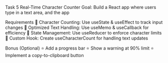 Task 5
Real-Time Character Counter
Goal: Build a React app where users type in a text area, and the app

Requirements
 🔹 Character Counting: Use useState & useEffect to track input changes
 🔹 Optimized Text Handling: Use useMemo & useCallback for efficiency
 🔹 State Management: Use useReducer to enforce character limits
 🔹 Custom Hook: Create useCharacterCount for handling text updates

Bonus (Optional)
 ⭐ Add a progress bar
 ⭐ Show a warning at 90% limit
 ⭐ Implement a copy-to-clipboard button
